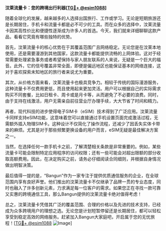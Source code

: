 **汶萊流量卡：您的跨境出行利器[[TG💪+ @esim1088](https://t.me/s/esim1088)]**

随着全球化的发展，越来越多的人选择出国旅行、工作或学习。无论是短期旅游还是长期居住，手机卡和流量卡都是必不可少的工具。而在众多的选择中，汶莱流量卡因其高性价比和便捷性逐渐成为许多人的首选。今天，我们就来详细聊聊这款产品，看看它究竟有哪些独特的优势。

首先，汶莱流量卡的核心优势在于其覆盖范围广且网络稳定。无论您是在汶莱本地使用，还是需要漫游到其他国家，这款流量卡都能提供流畅的上网体验。这对于经常需要处理紧急事务或者希望保持与家人朋友联系的人来说，无疑是一个巨大的福音。此外，它的信号覆盖非常全面，即便是偏远地区也能保证基本的网络连接，这对于喜欢探索未知地区的旅行者来说尤为重要。

其次，从价格方面来看，汶莱流量卡也极具竞争力。相较于传统的国际漫游服务，这种流量卡不仅费用更低，而且使用起来更加灵活。用户可以根据自己的实际需求购买不同套餐，比如日租卡、周卡或是月卡等，从而避免了不必要的浪费。同时，由于支持在线激活，用户无需亲自前往营业厅办理手续，大大节省了时间和精力。

再者，现代科技的进步使得电子SIM卡（eSIM）技术得到了广泛应用。汶莱流量卡同样支持eSIM功能，这意味着您可以直接通过手机设置页面完成激活过程，无需额外插入物理SIM卡。这种设计不仅简化了操作流程，还减少了因丢失实体卡带来的麻烦。尤其是对于那些频繁更换设备的用户而言，eSIM无疑是最佳解决方案之一。

当然，在选择任何一款手机卡之前，了解清楚相关条款是非常重要的。例如，某些流量卡可能会限制特定应用程序的访问权限；还有一些可能会对超出限额的部分收取高额费用。因此，在决定购买之前，请务必仔细阅读合同细则，并根据自身情况做出明智决策。

最后值得一提的是，“Bangun”作为一家专注于提供优质通信服务的企业，在全球范围内享有良好声誉。他们推出的汶莱流量卡不仅继承了品牌一贯的专业态度，同时也融入了许多创新元素，力求满足每一位客户的需求。如果您正在寻找一款可靠又实惠的跨境通信工具，那么Bangun提供的汶莱流量卡绝对值得考虑！

总之，汶莱流量卡凭借其广泛的覆盖范围、合理的价格以及先进的技术支持，已经成为众多跨境用户的理想之选。无论您是计划短暂停留还是长期居住，都可以轻松享受到稳定高效的网络服务。赶紧加入Bangun大家庭吧，开启属于您的无忧旅程！[[TG💪+ @esim1088](https://t.me/s/esim1088) ![Image](https://i.postimg.cc/4NQfJmqS/Snipaste-2025-05-13-00-14-12.png)]
